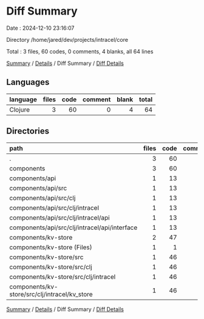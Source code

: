 # Diff Summary

Date : 2024-12-10 23:16:07

Directory /home/jared/dev/projects/intracel/core

Total : 3 files,  60 codes, 0 comments, 4 blanks, all 64 lines

[Summary](results.md) / [Details](details.md) / Diff Summary / [Diff Details](diff-details.md)

## Languages
| language | files | code | comment | blank | total |
| :--- | ---: | ---: | ---: | ---: | ---: |
| Clojure | 3 | 60 | 0 | 4 | 64 |

## Directories
| path | files | code | comment | blank | total |
| :--- | ---: | ---: | ---: | ---: | ---: |
| . | 3 | 60 | 0 | 4 | 64 |
| components | 3 | 60 | 0 | 4 | 64 |
| components/api | 1 | 13 | 0 | 0 | 13 |
| components/api/src | 1 | 13 | 0 | 0 | 13 |
| components/api/src/clj | 1 | 13 | 0 | 0 | 13 |
| components/api/src/clj/intracel | 1 | 13 | 0 | 0 | 13 |
| components/api/src/clj/intracel/api | 1 | 13 | 0 | 0 | 13 |
| components/api/src/clj/intracel/api/interface | 1 | 13 | 0 | 0 | 13 |
| components/kv-store | 2 | 47 | 0 | 4 | 51 |
| components/kv-store (Files) | 1 | 1 | 0 | 1 | 2 |
| components/kv-store/src | 1 | 46 | 0 | 3 | 49 |
| components/kv-store/src/clj | 1 | 46 | 0 | 3 | 49 |
| components/kv-store/src/clj/intracel | 1 | 46 | 0 | 3 | 49 |
| components/kv-store/src/clj/intracel/kv_store | 1 | 46 | 0 | 3 | 49 |

[Summary](results.md) / [Details](details.md) / Diff Summary / [Diff Details](diff-details.md)